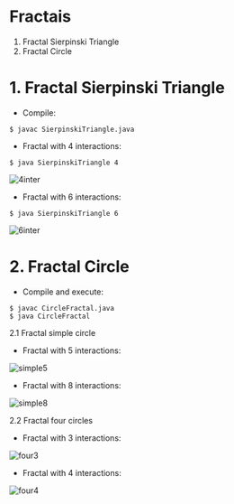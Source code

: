 # Fractais

1. Fractal Sierpinski Triangle
2. Fractal Circle


# 1. Fractal Sierpinski Triangle

* Compile:
```
$ javac SierpinskiTriangle.java
```

* Fractal with 4 interactions:
```
$ java SierpinskiTriangle 4 
```
![4inter](https://user-images.githubusercontent.com/27840897/30624774-a7f0a686-9d95-11e7-8a88-fa1a93df2c51.png)

* Fractal with 6 interactions:
```
$ java SierpinskiTriangle 6 
```
![6inter](https://user-images.githubusercontent.com/27840897/30624773-a7ee2eb0-9d95-11e7-8d8b-b0a933e798f7.png)

# 2. Fractal Circle

* Compile and execute:
```
$ javac CircleFractal.java 
$ java CircleFractal
```

2.1 Fractal simple circle

* Fractal with 5 interactions:

![simple5](https://user-images.githubusercontent.com/27840897/30625191-2b14e192-9d98-11e7-8580-28153e880acf.png)

* Fractal with 8 interactions:

![simple8](https://user-images.githubusercontent.com/27840897/30625194-2ce4152e-9d98-11e7-9cf8-78cf2c9d4e5f.png)

2.2 Fractal four circles

* Fractal with 3 interactions:

![four3](https://user-images.githubusercontent.com/27840897/30625189-27df8194-9d98-11e7-9838-cb83bbf77a9f.png)

* Fractal with 4 interactions:

![four4](https://user-images.githubusercontent.com/27840897/30625190-29079dae-9d98-11e7-9754-897a2388ab48.png)
